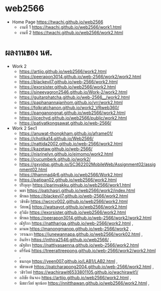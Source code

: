 # web2566

* Home Page https://twachi.github.io/web2566
  * งานที่ 1  https://twachi.github.io/web2566/work1.html
  * งานที่ 2  https://twachi.github.io/web2566/work2.html
  

# ผลงานของ นศ. 
* Work 2
  * https://artijo.github.io/web2566/work2.html
  * https://peerapon3014.github.io/web-2566/work2/work2.html
  * https://blackevil7.github.io/web-2566/work2.html
  * https://exorsister.github.io/web2566/work2.html
  * https://sineeyagron2546.github.io/Work-2/work2.html
  * https://guitarphatcha.github.io/web-2566__/work2.html
  * https://paphanannajanhom.github.io/vrr/work2.html
  * https://folkratchanon.github.io/work2_VRweb360/
  * https://panganongnat.github.io/web2566/work2.html
  * https://iicechyd.github.io/web2566/public/work2.html
  * https://pativatkongsawat.github.io/web-2566/
* Work 2 Sec1
  * https://anuwat-thongkham.github.io/aframe01/
  * https://chotika14.github.io/Web2566/
  * https://nattida2002.github.io/web-2566/work2.html
  * https://kazetaw.github.io/web-2566/
  * https://nisrinelyn.github.io/eimomo/work2.html
  * https://cucumberk.github.io/work2/
  * https://gxyjdsp.github.io/SC362202MobileWeb/Assignment02/assignment02.html
  * https://thammad4r6.github.io/web2566/Work2.html
  * https://patipan02.github.io/web2566/work2.html
  * ปริญญา https://parinyakku.github.io/web2566/work1.html
  * พชร https://patchasri.github.io/web2566/work2/index.html
  * พีรพล https://blackevil7.github.io/web-2566/work2.html
  * วชิรชัย https://wcrcv002.github.io/web2566/work2.html
  * วัสยษฏิ์ https://watsayot.github.io/web2566/work2.html
  * สุวินัย https://exorsister.github.io/web2566/work2.html
  * พีรพล https://peerapon3014.github.io/web-2566/work2/work2.html
  * ณัฐริกา https://natthariga.github.io/web-2566/work2.html ,
  * มานพ https://manongmanop.github.io/web-2566/work2 ,
  * วรรณภา https://junewannapa.github.io/web2566/work02.html ,
  * อินทิรา https://inthira2546.github.io/web2566/ ,
  * ณัฐทิยา https://nattiyasaenna.github.io/web-2566/work2.html
  * ตรีรัตน์ https://treerattreepong.github.io/web-2566/work2/work2.html ,
  * ธนกฤต https://yeen007.github.io/LAB1/LAB2.html ,
  * พัชรพงษ์ https://patcharapong2004.github.io/web-2566/work2.html ,
  * วชิรวิทย์ https://wachirawit6533801105.github.io/wachirawit1/
  * อภิชัย ทินจอง https://artijo.github.io/web2566/work2.html ,
  * นิชธาวัลย์ พุกน้อย https://nnitthawan.github.io/web2566/work2.html ,
